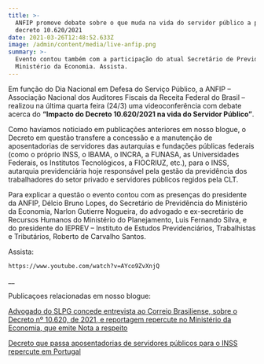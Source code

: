 ```yaml
---
title: >-
  ANFIP promove debate sobre o que muda na vida do servidor público a partir do
  decreto 10.620/2021
date: 2021-03-26T12:48:52.633Z
image: /admin/content/media/live-anfip.png
summary: >-
  Evento contou também com a participação do atual Secretário de Previdência do
  Ministério da Economia. Assista.
---
```

Em função do Dia Nacional em Defesa do Serviço Público, a ANFIP – Associação Nacional dos Auditores Fiscais da Receita Federal do Brasil – realizou na última quarta feira (24/3) uma videoconferência com debate acerca do **“Impacto do Decreto 10.620/2021 na vida do Servidor Público”**. 

Como havíamos noticiado em publicações anteriores em nosso blogue, o Decreto em questão transfere a concessão e a manutenção de aposentadorias de servidores das autarquias e fundações públicas federais (como o próprio INSS, o IBAMA, o INCRA, a FUNASA, as Universidades Federais, os Institutos Tecnológicos, a FIOCRIUZ, etc.), para o INSS, autarquia previdenciária hoje responsável pela gestão da previdência dos trabalhadores do setor privado e servidores públicos regidos pela CLT. 

Para explicar a questão o evento contou com as presenças do presidente da ANFIP, Délcio Bruno Lopes, do Secretário de Previdência do Ministério da Economia, Narlon Gutierre Nogueira, do advogado e ex-secretário de Recursos Humanos do Ministério do Planejamento, Luis Fernando Silva, e do presidente do IEPREV – Instituto de Estudos Previdenciários, Trabalhistas e Tributários, Roberto de Carvalho Santos. 

Assista:

```youtube
https://www.youtube.com/watch?v=AYco9ZvXnjQ
```

__

Publicaçoes relacionadas em nosso blogue:

[Advogado do SLPG concede entrevista ao Correio Brasiliense, sobre o Decreto nº 10.620, de 2021, e reportagem repercute no Ministério da Economia, que emite Nota a respeito](https://www.slpgadvogados.adv.br/noticias/advogado-do-slpg-concede-entrevista-ao-correio-brasiliense-sobre-o-decreto-n%C2%BA-10-620-de-2021-e-reportagem-repercute-no-minist%C3%A9rio-da-economia-que-emite-nota-a-respeito)

[Decreto que passa aposentadorias de servidores públicos para o INSS repercute em Portugal](https://www.slpgadvogados.adv.br/noticias/decreto-que-passa-aposentadorias-de-servidores-p%C3%BAblicos-para-o-inss-repercute-em-portugal)
